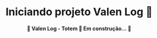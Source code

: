 <h1 align="center">Iniciando projeto Valen Log 🤖</h1>

<h4 align="center"> 
	🚧  Valen Log - Totem 🚀 Em construção... 🚧
</h4>